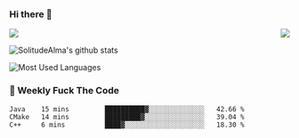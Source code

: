 ### Hi there 👋
<p>
  <a href="https://count.getloli.com/"><img src="https://count.getloli.com/get/@:solitudealma"></a>
  <img src="https://weather-icon.journeyad.repl.co/@guangzhou?v=1" align="right">
</p>



![SolitudeAlma's github stats](https://github-readme-stats.vercel.app/api?username=solitudealma&show_icons=true&theme=radical)



![Most Used Languages](https://github-readme-stats.vercel.app/api/top-langs/?username=solitudealma&layout=compact&hide_border=true&theme=dark)
<!-- ![visitors](https://visitor-badge.glitch.me/badge?page_id=solitudealma.solitudealma.id) -->


### :dart: Weekly Fuck The Code

<!--START_SECTION:waka-->
```text
Java    15 mins         ██████████▓░░░░░░░░░░░░░░   42.66 % 
CMake   14 mins         █████████▓░░░░░░░░░░░░░░░   39.04 % 
C++     6 mins          ████▓░░░░░░░░░░░░░░░░░░░░   18.30 % 
```
<!--END_SECTION:waka-->
